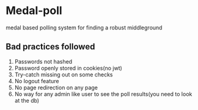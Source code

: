 # Medal-poll

medal based polling system for finding a robust middleground

## Bad practices followed

1. Passwords not hashed
2. Password openly stored in cookies(no jwt)
3. Try-catch missing out on some checks
4. No logout feature
5. No page redirection on any page
6. No way for any admin like user to see the poll results(you need to look at the db)
